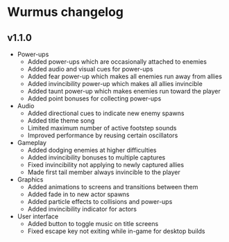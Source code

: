 # Wurmus changelog
## v1.1.0
- Power-ups
  - Added power-ups which are occasionally attached to enemies
  - Added audio and visual cues for power-ups
  - Added fear power-up which makes all enemies run away from allies
  - Added invincibility power-up which makes all allies invincible
  - Added taunt power-up which makes enemies run toward the player
  - Added point bonuses for collecting power-ups
- Audio
  - Added directional cues to indicate new enemy spawns
  - Added title theme song
  - Limited maximum number of active footstep sounds
  - Improved performance by reusing certain oscillators
- Gameplay
  - Added dodging enemies at higher difficulties
  - Added invincibility bonuses to multiple captures
  - Fixed invincibility not applying to newly captured allies
  - Made first tail member always invincible to the player
- Graphics
  - Added animations to screens and transitions between them
  - Added fade in to new actor spawns
  - Added particle effects to collisions and power-ups
  - Added invincibility indicator for actors
- User interface
  - Added button to toggle music on title screens
  - Fixed escape key not exiting while in-game for desktop builds
